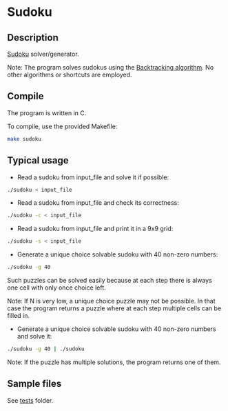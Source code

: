 # Sudoku

## Description

[Sudoku](https://en.wikipedia.org/wiki/Sudoku) solver/generator.

Note: The program solves sudokus using the [Backtracking algorithm](https://en.wikipedia.org/wiki/Backtracking). No other algorithms or shortcuts are employed.

## Compile

The program is written in C.

To compile, use the provided Makefile:

```bash
make sudoku
```

## Typical usage

* Read a sudoku from input_file and solve it if possible:

```bash
./sudoku < input_file
```

* Read a sudoku from input_file and check its correctness:

```bash
./sudoku -c < input_file
```

* Read a sudoku from input_file and print it in a 9x9 grid:

```bash
./sudoku -s < input_file
```

* Generate a unique choice solvable sudoku with 40 non-zero numbers:

```bash
./sudoku -g 40
```

Such puzzles can be solved easily because at each step there is always one cell with only once choice left.

Note: If N is very low, a unique choice puzzle may not be possible. In that case the program returns a
puzzle where at each step multiple cells can be filled in.

* Generate a unique choice solvable sudoku with 40 non-zero numbers and solve it:

```bash
./sudoku -g 40 | ./sudoku
```

Note: If the puzzle has multiple solutions, the program returns one of them.

## Sample files

See [tests](tests) folder.

